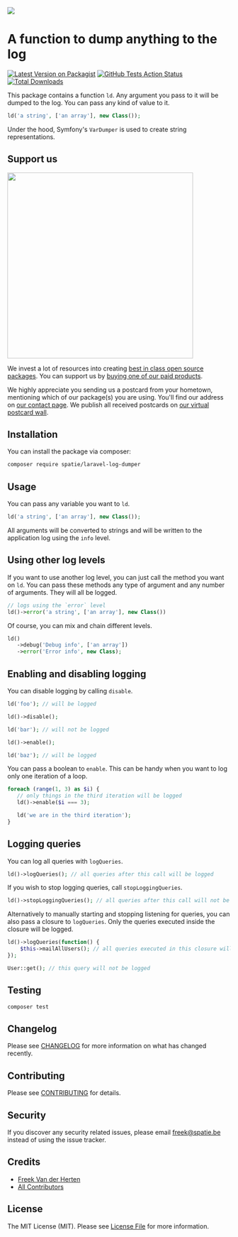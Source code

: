 
[<img src="https://github-ads.s3.eu-central-1.amazonaws.com/support-ukraine.svg?t=1" />](https://supportukrainenow.org)

# A function to dump anything to the log

[![Latest Version on Packagist](https://img.shields.io/packagist/v/spatie/laravel-log-dumper.svg?style=flat-square)](https://packagist.org/packages/spatie/laravel-log-dumper)
[![GitHub Tests Action Status](https://img.shields.io/github/workflow/status/spatie/laravel-log-dumper/run-tests?label=tests)](https://github.com/spatie/laravel-log-dumper/actions?query=workflow%3Arun-tests+branch%3Amaster)
[![Total Downloads](https://img.shields.io/packagist/dt/spatie/laravel-log-dumper.svg?style=flat-square)](https://packagist.org/packages/spatie/laravel-log-dumper)

This package contains a function `ld`. Any argument you pass to it will be dumped to the log. You can pass any kind of value to it.

```php
ld('a string', ['an array'], new Class());
```

Under the hood, Symfony's `VarDumper` is used to create string representations.

## Support us

[<img src="https://github-ads.s3.eu-central-1.amazonaws.com/laravel-log-dumper.jpg?t=1" width="419px" />](https://spatie.be/github-ad-click/laravel-log-dumper)

We invest a lot of resources into creating [best in class open source packages](https://spatie.be/open-source). You can support us by [buying one of our paid products](https://spatie.be/open-source/support-us).

We highly appreciate you sending us a postcard from your hometown, mentioning which of our package(s) you are using. You'll find our address on [our contact page](https://spatie.be/about-us). We publish all received postcards on [our virtual postcard wall](https://spatie.be/open-source/postcards).

## Installation

You can install the package via composer:

```bash
composer require spatie/laravel-log-dumper
```

## Usage

You can pass any variable you want to `ld`.

```php
ld('a string', ['an array'], new Class());
```

All arguments will be converted to strings and will be written to the application log using the `info` level.

## Using other log levels

If you want to use another log level, you can just call the method you want on `ld`. You can pass these methods any type of argument and any number of arguments. They will all be logged.

```php
// logs using the `error` level
ld()->error('a string', ['an array'], new Class())
```

Of course, you can mix and chain different levels.

```php
ld()
   ->debug('Debug info', ['an array'])
   ->error('Error info', new Class);
```

## Enabling and disabling logging

You can disable logging by calling `disable`.

```php
ld('foo'); // will be logged

ld()->disable();

ld('bar'); // will not be logged

ld()->enable();

ld('baz'); // will be logged
```

You can pass a boolean to `enable`. This can be handy when you want to log only one iteration of a loop.

```php
foreach (range(1, 3) as $i) {
   // only things in the third iteration will be logged
   ld()->enable($i === 3);

   ld('we are in the third iteration');
}
```

## Logging queries

You can log all queries with `logQueries`.

````php
ld()->logQueries(); // all queries after this call will be logged
````

If you wish to stop logging queries, call `stopLoggingQueries`.

````php
ld()->stopLoggingQueries(); // all queries after this call will not be logged anymore
````

Alternatively to manually starting and stopping listening for queries, you can also pass a closure to `logQueries`. Only the queries executed inside the closure will be logged.

````php
ld()->logQueries(function() {
    $this->mailAllUsers(); // all queries executed in this closure will be logged
});

User::get(); // this query will not be logged
````

## Testing

``` bash
composer test
```

## Changelog

Please see [CHANGELOG](CHANGELOG.md) for more information on what has changed recently.

## Contributing

Please see [CONTRIBUTING](CONTRIBUTING.md) for details.

## Security

If you discover any security related issues, please email freek@spatie.be instead of using the issue tracker.

## Credits

- [Freek Van der Herten](https://github.com/freekmurze)
- [All Contributors](../../contributors)

## License

The MIT License (MIT). Please see [License File](LICENSE.md) for more information.
